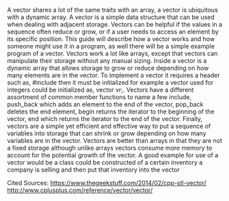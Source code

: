A vector shares a lot of the same traits with an array, a vector is ubiquitous with a dynamic array. A vector is a simple data structure that can be used when dealing with adjacent storage. Vectors can be helpful if the values in a sequence often reduce or grow, or if a user needs to access an element by its specific position. This guide will describe how a vector works and how someone might use it in a program, as well there will be a simple example program of a vector.
 Vectors work a lot like arrays, except that vectors can manipulate their storage without any manual sizing. Inside a vector is a dynamic array that allows storage to grow or reduce depending on how many elements are in the vector. To implement a vector it requires a header such as, #include <vector> then it must be initialized for example a vector used for integers could be initialized as,  vector<int> vr;. Vectors have a different assortment of common member functions to name a few include, push_back which adds an element to the end of the vector, pop_back deletes the end element, begin returns the iterator to the beginning of the vector, end which returns the iterator to the end of the vector. 
  Finally, vectors are a simple yet efficient and effective way to put a sequence of variables into storage that can shrink or grow depending on how many variables are in the vector. Vectors are better than arrays in that they are not a fixed storage although unlike arrays vectors consume more memory to account for the potential growth of the vector. A good example for use of a vector would be a class could be constructed of a certain inventory a company is selling and then put that inventory into the vector

Cited Sources: https://www.thegeekstuff.com/2014/02/cpp-stl-vector/ 
               http://www.cplusplus.com/reference/vector/vector/
